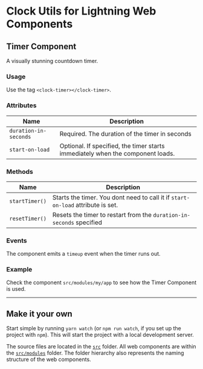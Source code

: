 # Clock Utils for Lightning Web Components

## Timer Component

A visually stunning countdown timer.

### Usage

Use the tag `<clock-timer></clock-timer>`.

### Attributes

| Name                  | Description                                                                    |
| --------------------- | ------------------------------------------------------------------------------ |
| `duration-in-seconds` | Required. The duration of the timer in seconds                                 |
| `start-on-load`       | Optional. If specified, the timer starts immediately when the component loads. |

### Methods

| Name           | Description                                                                     |
| -------------- | ------------------------------------------------------------------------------- |
| `startTimer()` | Starts the timer. You dont need to call it if `start-on-load` attribute is set. |
| `resetTimer()` | Resets the timer to restart from the `duration-in-seconds` specified            |

### Events

The component emits a `timeup` event when the timer runs out.

### Example

Check the component `src/modules/my/app` to see how the Timer Component is used.

---

## Make it your own

Start simple by running `yarn watch` (or `npm run watch`, if you set up the project with `npm`). This will start the project with a local development server.

The source files are located in the [`src`](./src) folder. All web components are within the [`src/modules`](./src/modules) folder. The folder hierarchy also represents the naming structure of the web components.
